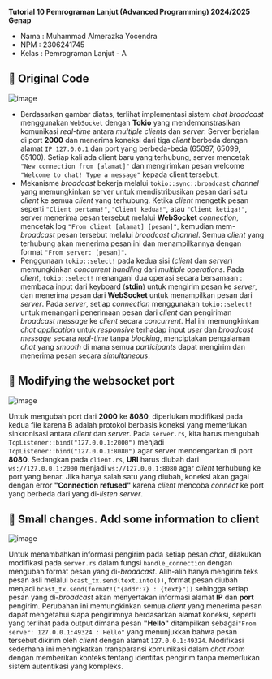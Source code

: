 **Tutorial 10 Pemrograman Lanjut (Advanced Programming) 2024/2025 Genap**
* Nama    : Muhammad Almerazka Yocendra
* NPM     : 2306241745
* Kelas   : Pemrograman Lanjut - A

## 🍊 Original Code

![image](https://github.com/user-attachments/assets/7db1aedf-241d-4a24-b84b-de2eb66ab11c)

- Berdasarkan gambar diatas, terlihat implementasi sistem _chat broadcast_ menggunakan `WebSocket` dengan **Tokio** yang mendemonstrasikan komunikasi _real-time_ antara _multiple clients_ dan _server_. Server berjalan di port **2000** dan menerima koneksi dari tiga _client_ berbeda dengan alamat `IP 127.0.0.1` dan port yang berbeda-beda (65097, 65099, 65100). Setiap kali ada client baru yang terhubung, server mencetak `"New connection from [alamat]"` dan mengirimkan pesan welcome `"Welcome to chat! Type a message"` kepada client tersebut.
- Mekanisme _broadcast_ bekerja melalui `tokio::sync::broadcast` _channel_ yang memungkinkan server untuk mendistribusikan pesan dari satu _client_ ke semua _client_ yang terhubung. Ketika _client_ mengetik pesan seperti `"Client pertama!"`, `"Client kedua!"`, atau `"Client ketiga!"`, server menerima pesan tersebut melalui **WebSocket** _connection_, mencetak log `"From client [alamat] [pesan]"`, kemudian mem-_broadcast_ pesan tersebut melalui _broadcast channel_. Semua _client_ yang terhubung akan menerima pesan ini dan menampilkannya dengan format `"From server: [pesan]"`.
- Penggunaan `tokio::select!` pada kedua sisi (_client_ dan _server_) memungkinkan _concurrent handling_ dari _multiple operations_. Pada _client_, `tokio::select!` menangani dua operasi secara bersamaan : membaca input dari keyboard (**stdin**) untuk mengirim pesan ke _server_, dan menerima pesan dari **WebSocket** untuk menampilkan pesan dari _server_. Pada _server_, setiap _connection_ menggunakan `tokio::select!` untuk menangani penerimaan pesan dari _client_ dan pengiriman _broadcast_ _message_ ke _client_ secara _concurrent_. Hal ini memungkinkan _chat application_ untuk _responsive_ terhadap input _user_ dan _broadcast message_ secara _real-time_ tanpa _blocking_, menciptakan pengalaman _chat_ yang _smooth_ di mana semua _participants_ dapat mengirim dan menerima pesan secara _simultaneous_.


## 🍋 Modifying the websocket port

![image](https://github.com/user-attachments/assets/211ebe56-93b2-4752-82e9-f84479648e75)

Untuk mengubah port dari **2000** ke **8080**, diperlukan modifikasi pada kedua file karena B adalah protokol berbasis koneksi yang memerlukan sinkronisasi antara _client_ dan _server_. Pada `server.rs`, kita harus mengubah `TcpListener::bind("127.0.0.1:2000")` menjadi `TcpListener::bind("127.0.0.1:8080")` agar server mendengarkan di port **8080**. Sedangkan pada `client.rs`, **URI** harus diubah dari `ws://127.0.0.1:2000` menjadi `ws://127.0.0.1:8080` agar _client_ terhubung ke port yang benar. Jika hanya salah satu yang diubah, koneksi akan gagal dengan error **"Connection refused"** karena _client_ mencoba _connect_ ke port yang berbeda dari yang di-_listen_ _server_.

## 🥑 Small changes. Add some information to client

![image](https://github.com/user-attachments/assets/7d660e8b-8098-4f49-bc5b-89e5725cb686)

Untuk menambahkan informasi pengirim pada setiap pesan _chat_, dilakukan modifikasi pada `server.rs` dalam fungsi `handle_connection` dengan mengubah format pesan yang di-_broadcast_. Alih-alih hanya mengirim teks pesan asli melalui `bcast_tx.send(text.into())`, format pesan diubah menjadi `bcast_tx.send(format!("{addr:?} : {text}"))` sehingga setiap pesan yang di-_broadcast_ akan menyertakan informasi alamat **IP** dan **port** pengirim. Perubahan ini memungkinkan semua _client_ yang menerima pesan dapat mengetahui siapa pengirimnya berdasarkan alamat koneksi, seperti yang terlihat pada output dimana pesan **"Hello"** ditampilkan sebagai` "From server: 127.0.0.1:49324 : Hello" ` yang menunjukkan bahwa pesan tersebut dikirim oleh _client_ dengan alamat `127.0.0.1:49324`. Modifikasi sederhana ini meningkatkan transparansi komunikasi dalam _chat room_ dengan memberikan konteks tentang identitas pengirim tanpa memerlukan sistem autentikasi yang kompleks.